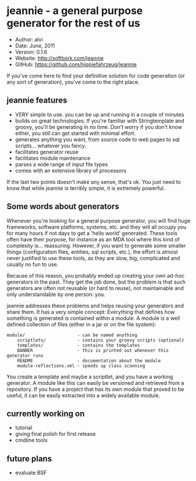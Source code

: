 jeannie - a general purpose generator for the rest of us
========================================================

* Author:    alvi
* Date:      June, 2011
* Version:   0.1.6
* Website:   <http://softbork.com/jeannie>
* GitHub:    <https://github.com/hippiefahrzeug/jeannie>

If you've come here to find your definitive solution for code generation (or any sort of generation), you've come to the right place.


jeannie features
----------------

* VERY simple to use. you can be up and running in a couple of minutes
* builds on great technologies. If you're familiar with Stringtemplate and groovy, you'll be generating in no time. Don't worry if you don't know either, you still can get started with minimal effort.
* generates anything you want, from source code to web pages to sql scripts... whatever you fancy.
* facilitates generator reuse
* facilitates module maintenance
* parses a wide range of input file types
* comes with an extensive library of processors

If the last two points doesn't make any sense, that's ok. You just need to know that while jeannie is terribly simple, it is extremely powerful.

Some words about generators
---------------------------

Whenever you're looking for a general purpose generator, you will find huge frameworks, software platforms, systems, etc. and they will all occupy you for many hours if not days to get a 'hello world' generated. These tools often have their purpose, for instance as an MDA tool where this kind of complexity is... reassuring. However, if you want to generate some smaller things (configuration files, entities, sql scripts, etc.), the effort is almost never justified to use these tools, as they are slow, big, complicated and usually no fun to use.

Because of this reason, you probably ended up creating your own ad-hoc generators in the past. They get the job done, but the problem is that such generators are often not reusable (or hard to reuse), not maintainable and only understandable by one person: you.

jeannie addresses these problems and helps reusing your generators and share them. It has a very simple concept: Everything that defines how something is generated is contained within a module. A module is a well defined collection of files (either in a jar or on the file system):

    module/                    - can be named anything
        scriptlets/            - contains your groovy scripts (optional)
        templates/             - contains the templates
        BANNER                 - this is printed out whenever this generator runs
        README                 - documentation about the module
        module-reflections.xml - speeds up class scanning

You create a template and maybe a scriptlet, and you have a working generator. A module like this can easily be versioned and retrieved from a repository. If you have a project that has its own module that proved to be useful, it can be easily extracted into a widely available module.


currently working on
--------------------

- tutorial
- giving final polish for first release
- cmdline tools

future plans
------------

* evaluate BSF

